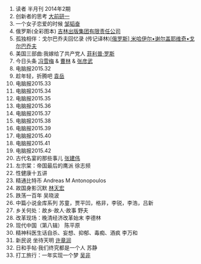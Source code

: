 1. 读者 半月刊 2014年2期
2. 创新者的思考 [大前研一](https://www.goodreads.com/book/author/%E5%A4%A7%E5%89%8D%E7%A0%94%E4%B8%80)
3. 一个女子恋爱的时候 [邹韬奋](https://www.goodreads.com/book/author/%E9%82%B9%E9%9F%AC%E5%A5%8B)
4. 俄罗斯(全彩图本) [吉林出版集团有限责任公司](search:7075626c69736865723a223de59089e69e97e587bae78988e99b86e59ba2e69c89e99990e8b4a3e4bbbbe585ace58fb822)
5. 孤独相伴：戈尔巴乔夫回忆录 (传记译林)[[俄罗斯\] 米哈伊尔•谢尔盖耶维奇•戈尔巴乔夫](https://www.goodreads.com/book/author/%5B%E4%BF%84%E7%BD%97%E6%96%AF%5D+%E7%B1%B3%E5%93%88%E4%BC%8A%E5%B0%94%E2%80%A2%E8%B0%A2%E5%B0%94%E7%9B%96%E8%80%B6%E7%BB%B4%E5%A5%87%E2%80%A2%E6%88%88%E5%B0%94%E5%B7%B4%E4%B9%94%E5%A4%AB)
6. 美国三部曲:我嫁给了共产党人 [菲利普·罗斯](https://www.goodreads.com/book/author/%E8%8F%B2%E5%88%A9%E6%99%AE%C2%B7%E7%BD%97%E6%96%AF)
7. 今日头条 [冯雪梅](https://www.goodreads.com/book/author/%E5%86%AF%E9%9B%AA%E6%A2%85) & [曹林](https://www.goodreads.com/book/author/%E6%9B%B9%E6%9E%97) & [张彦武](https://www.goodreads.com/book/author/%E5%BC%A0%E5%BD%A6%E6%AD%A6)
8. 电脑报2015.32
9. 趁年轻，折腾吧 [袁岳](https://www.goodreads.com/book/author/%E8%A2%81%E5%B2%B3)
10. 电脑报2015.33
11. 电脑报2015.34
12. 电脑报2015.35
13. 电脑报2015.36
14. 电脑报2015.37
15. 电脑报2015.38
16. 电脑报2015.39
17. 电脑报2015.40
18. 电脑报2015.41
19. 电脑报2015.42
20. 古代名宴的那些事儿 [张建伟](https://www.goodreads.com/book/author/%E5%BC%A0%E5%BB%BA%E4%BC%9F)
21. 左宗棠：帝国最后的鹰派 徐志频
22. 性健康十五讲
23. 精通比特币 Andreas M Antonopoulos  
24. 故国身影沉默 [林天宏](https://www.goodreads.com/book/author/%E6%9E%97%E5%A4%A9%E5%AE%8F)
25. 跌荡一百年 吴晓波
26. 中篇小说金库系列 苏童，贾平凹，格非，李锐，李浩，吕新
27. 乡关何处：故乡·故人·故事 野夫
28. 改革现场：晚清经济改革始末 李德林
29. 现代中国（第八辑） 陈平原
30. 精神科医生话自杀、妄想、抑郁、毒痴、酒疯 李万和
31. 新民说 坐待天明 [许章润](https://www.goodreads.com/book/author/%E8%AE%B8%E7%AB%A0%E6%B6%A6)
32. 日和手帖·我们终究都是一个人 苏静
33. 打工旅行：一年实现一个梦 [吴非](https://www.goodreads.com/book/author/%E5%90%B4%E9%9D%9E)

